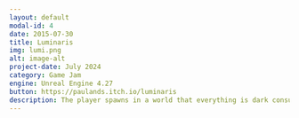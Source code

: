 ```yaml
---
layout: default
modal-id: 4
date: 2015-07-30
title: Luminaris
img: lumi.png
alt: image-alt
project-date: July 2024
category: Game Jam
engine: Unreal Engine 4.27
button: https://paulands.itch.io/luminaris
description: The player spawns in a world that everything is dark consumed by shadows, which he then lights up as he walks around. By passing two levels the player reaches the end by using some strange boxes that combine to become bigger, to reach his goal.
---
```

